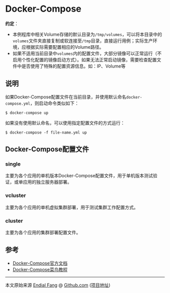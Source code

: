 # Docker-Compose

**约定**：

- 本例程库中相关Volume存储的默认目录为`/tmp/volumes`，可以将本目录中的`volumes`文件夹直接复制或软连接至`/tmp`目录，直接运行用例；实际生产环境，应根据实际需要配置相应的Volume路径。
- 如果不适用当前目录中`volumes`内的配置文件，大部分镜像可以正常运行（不启用个性化配置的镜像启动方式）。如果无法正常启动镜像，需要检查配置文件中是否使用了特殊的配置资源信息。如：IP、Volume等



## 说明

如果Docker-Compose配置文件在当前目录，并使用默认命名`docker-compose.yml`，则启动命令类似如下：

```shell
$ docker-compose up
```

如果没有使用默认命名，可以使用指定配置文件的方式运行：

```shell
$ docker-compose -f file-name.yml up
```



## Docker-Compose配置文件

### single

主要为各个应用的单机版本Docker-Compose配置文件，用于单机版本测试验证，或单应用的独立服务器部署。



### vcluster

主要为各个应用的单机虚拟集群部署，用于测试集群工作配置方式。



### cluster

主要为各个应用的集群部署配置文件。



## 参考

- [Docker-Compose官方文档](https://docs.docker.com/compose/reference/overview/)
- [Docker-Compose菜鸟教程](https://www.runoob.com/docker/docker-compose.html)



----

本文原始来源 [Endial Fang](https://github.com/endial) @ [Github.com](https://github.com) ([项目地址](https://github.com/endial/studylife.git))
